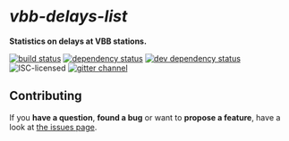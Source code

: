 # *vbb-delays-list*

**Statistics on delays at VBB stations.**

[![build status](https://img.shields.io/travis/derhuerst/vbb-delays-list.svg)](https://travis-ci.org/derhuerst/vbb-delays-list)
[![dependency status](https://img.shields.io/david/derhuerst/vbb-delays-list.svg)](https://david-dm.org/derhuerst/vbb-delays-list)
[![dev dependency status](https://img.shields.io/david/dev/derhuerst/vbb-delays-list.svg)](https://david-dm.org/derhuerst/vbb-delays-list#info=devDependencies)
![ISC-licensed](https://img.shields.io/github/license/derhuerst/vbb-delays-list.svg)
[![gitter channel](https://badges.gitter.im/derhuerst/vbb-rest.svg)](https://gitter.im/derhuerst/vbb-rest)


## Contributing

If you **have a question**, **found a bug** or want to **propose a feature**, have a look at [the issues page](https://github.com/derhuerst/vbb-delays-list/issues).
